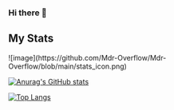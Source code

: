 ### Hi there 👋

<!--
**Mdr-Overflow/Mdr-Overflow** is a ✨ _special_ ✨ repository because its `README.md` (this file) appears on your GitHub profile.

Here are some ideas to get you started:

- 🔭 I’m currently working on ...
- 🌱 I’m currently learning ...
- 👯 I’m looking to collaborate on ...
- 🤔 I’m looking for help with ...
- 💬 Ask me about ...
- 📫 How to reach me: ...
- 😄 Pronouns: ...
- ⚡ Fun fact: ...
-->

<h2>  My Stats  </h2> 
![image](https://github.com/Mdr-Overflow/Mdr-Overflow/blob/main/stats_icon.png)

[![Anurag's GitHub stats](https://github-readme-stats.vercel.app/api?username=Mdr-Overflow&count_private=true&show_icons=true&theme=transparent)](https://github.com/anuraghazra/github-readme-stats)


[![Top Langs](https://github-readme-stats.vercel.app/api/top-langs/?username=Mdr-Overflow&langs_count=8&layout=compact&show_icons=true&theme=transparent)](https://github.com/anuraghazra/github-readme-stats)
